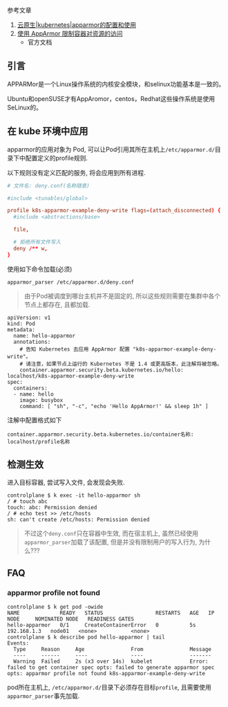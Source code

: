 
<!--
<!key!>: {8ac2d6d9-b4a7-4551-87a0-cb2af8f0c81f}
<!link!>: {note-devops:a4fdeb45-7d50-48ac-851b-015c97eb340d}
-->

参考文章

1. [云原生|kubernetes|apparmor的配置和使用](https://blog.csdn.net/alwaysbefine/article/details/128661805)
2. [使用 AppArmor 限制容器对资源的访问](https://kubernetes.io/zh-cn/docs/tutorials/security/apparmor/)
    - 官方文档

## 引言

APPARMor是一个Linux操作系统的内核安全模块，和selinux功能基本是一致的。

Ubuntu和openSUSE才有AppAromor，centos，Redhat这些操作系统是使用SeLinux的。

## 在 kube 环境中应用

apparmor的应用对象为 Pod, 可以让Pod引用其所在主机上`/etc/apparmor.d/`目录下中配置定义的profile规则.

以下规则没有定义匹配的服务, 将会应用到所有进程.

```conf
# 文件名: deny.conf(名称随意)

#include <tunables/global>

profile k8s-apparmor-example-deny-write flags=(attach_disconnected) {
  #include <abstractions/base>

  file,

  # 拒绝所有文件写入
  deny /** w,
}
```

使用如下命令加载(必须)

```
apparmor_parser /etc/apparmor.d/deny.conf
```

> 由于Pod被调度到哪台主机并不是固定的, 所以这些规则需要在集群中各个节点上都存在, 且都加载.

```pod
apiVersion: v1
kind: Pod
metadata:
  name: hello-apparmor
  annotations:
    # 告知 Kubernetes 去应用 AppArmor 配置 "k8s-apparmor-example-deny-write"。
    # 请注意，如果节点上运行的 Kubernetes 不是 1.4 或更高版本，此注解将被忽略。
    container.apparmor.security.beta.kubernetes.io/hello: localhost/k8s-apparmor-example-deny-write
spec:
  containers:
  - name: hello
    image: busybox
    command: [ "sh", "-c", "echo 'Hello AppArmor!' && sleep 1h" ]
```

注解中配置格式如下

```
container.apparmor.security.beta.kubernetes.io/container名称: localhost/profile名称
```

## 检测生效

进入目标容器, 尝试写入文件, 会发现会失败.

```console
controlplane $ k exec -it hello-apparmor sh
/ # touch abc
touch: abc: Permission denied
/ # echo test >> /etc/hosts 
sh: can't create /etc/hosts: Permission denied
```

> 不过这个`deny.conf`只在容器中生效, 而在宿主机上, 虽然已经使用`apparmor_parser`加载了该配置, 但是并没有限制用户的写入行为, 为什么???

## FAQ

### apparmor profile not found

```console
controlplane $ k get pod -owide
NAME             READY   STATUS                 RESTARTS   AGE   IP            NODE     NOMINATED NODE   READINESS GATES
hello-apparmor   0/1     CreateContainerError   0          5s    192.168.1.3   node01   <none>           <none>
controlplane $ k describe pod hello-apparmor | tail
Events:
  Type     Reason     Age               From               Message
  ----     ------     ----              ----               -------
  Warning  Failed     2s (x3 over 14s)  kubelet            Error: failed to get container spec opts: failed to generate apparmor spec opts: apparmor profile not found k8s-apparmor-example-deny-write
```

pod所在主机上, `/etc/apparmor.d/`目录下必须存在目标`profile`, 且需要使用`apparmor_parser`事先加载.
